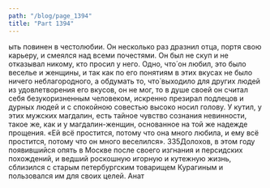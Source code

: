 ```yaml
---
path: "/blog/page_1394"
title: "Part 1394"
---
```


ыть повинен в честолюбии. Он несколько раз дразнил отца, портя свою карьеру, и смеялся над всеми почестями. Он был не скуп и не отказывал никому, кто просил у него. Одно, что́ он любил, это было веселье и женщины, и так как по его понятиям в этих вкусах не было ничего неблагородного, а обдумать то, что́ выходило для других людей из удовлетворения его вкусов, он не мог, то в душе своей он считал себя безукоризненным человеком, искренно презирал подлецов и дурных людей и с спокойною совестью высоко носил голову.
У кутил, у этих мужских магдалин, есть тайное чувство сознания невинности, такое же, как и у магдалин-женщин, основанное на той же надежде прощения. «Ей всё простится, потому что она много любила, и ему всё простится, потому что он много веселился».
335Долохов, в этом году появившийся опять в Москве после своего изгнания и персидских похождений, и ведший роскошную игорную и кутежную жизнь, сблизился с старым петербургским товарищем Курагиным и пользовался им для своих целей.
Анат
